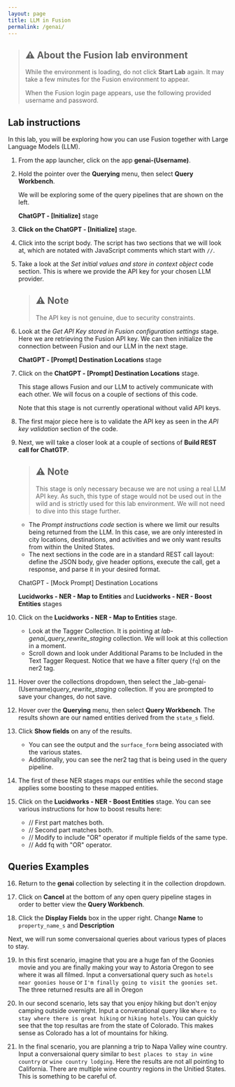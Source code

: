 ```yaml
---
layout: page
title: LLM in Fusion
permalink: /genai/
---
```




> ## ⚠️ About the Fusion lab environment
> 
> While the environment is loading, do not click **Start Lab** again. It may take a few minutes for the Fusion environment to appear.
>  
> When the Fusion login page appears, use the following provided username and password.


## Lab instructions
  
In this lab, you will be exploring how you can use Fusion together with Large Language Models (LLM).
 
1. From the app launcher, click on the app **genai-(Username)**.
2. Hold the pointer over the **Querying** menu, then select **Query Workbench**.

    We will be exploring some of the query pipelines that are shown on the left.

    **ChatGPT - [Initialize]** stage

3. **Click on the ChatGPT - [Initialize]** stage.
4. Click into the script body. The script has two sections that we will look at, which are notated with JavaScript comments which start with `//`.


5. Take a look at the *Set initial values and store in context object* code section. This is where we provide the API key for your chosen LLM provider.
 
    > ## ⚠️ Note
    > The API key is not genuine, due to security constraints.

6. Look at the *Get API Key stored in Fusion configuration settings* stage. Here we are retrieving the Fusion API key. We can then initialize the connection between Fusion and our LLM in the next stage.
 
    **ChatGPT - [Prompt] Destination Locations** stage
 
7. Click on the **ChatGPT - [Prompt] Destination Locations** stage.
 
    This stage allows Fusion and our LLM to actively communicate with each other. We will focus on a couple of sections of this code.
 
    Note that this stage is not currently operational without valid API keys.

 
8. The first major piece here is to validate the API key as seen in the *API key validation* section of the code.


9.  Next, we will take a closer look at a couple of sections of **Build REST call for ChatGTP**.


    > ## ⚠️ Note
    > This stage is only necessary because we are not using a real LLM API key. As such, this type of stage would not be used out in the wild and is strictly used for this lab environment. We will not need to dive into this stage further.
 
    * The *Prompt instructions code* section is where we limit our results being returned from the LLM. In this case, we are only interested in city locations, destinations, and activities and we only want results from within the United States.
    * The next sections in the code are in a standard REST call layout: define the JSON body, give header options, execute the call, get a response, and parse it in your desired format.
 
    ChatGPT - [Mock Prompt] Destination Locations
 
    **Lucidworks - NER - Map to Entities** and **Lucidworks - NER - Boost Entities** stages
 
1.  Click on the **Lucidworks - NER - Map to Entities** stage.
 
    * Look at the Tagger Collection. It is pointing at _lab-genai_query_rewrite_staging_ collection. We will look at this collection in a moment.
    * Scroll down and look under Additional Params to be Included in the Text Tagger Request. Notice that we have a filter query (`fq`) on the ner2 tag.
 
1.  Hover over the collections dropdown, then select the _lab-genai-(Username)_query_rewrite_staging_ collection. If you are prompted to save your changes, do not save.

 
1.  Hover over the **Querying** menu, then select **Query Workbench**. The results shown are our named entities derived from the `state_s` field.

 
2.  Click **Show fields** on any of the results.
 
    * You can see the output and the `surface_form` being associated with the various states.
    * Additionally, you can see the ner2 tag that is being used in the query pipeline.

 
14. The first of these NER stages maps our entities while the second stage applies some boosting to these mapped entities.


15. Click on the **Lucidworks - NER - Boost Entities** stage. You can see various instructions for how to boost results here:
    * // First part matches both.
    * // Second part matches both.
    * // Modify to include "OR" operator if multiple fields of the same type.
    * // Add fq with "OR" operator.

 
## Queries Examples
 
16. Return to the **genai** collection by selecting it in the collection dropdown.

17. Click on **Cancel** at the bottom of any open query pipeline stages in order to better view the **Query Workbench**.

18. Click the **Display Fields** box in the upper right. Change **Name** to `property_name_s` and **Description**

Next, we will run some conversaional queries about various types of places to stay.

19. In this first scenario, imagine that you are a huge fan of the Goonies movie and you are finally making your way to Astoria Oregon to see where it was all filmed. Input a conversational query such as `hotels near goonies house` or `I'm finally going to visit the goonies set`. The three returned results are all in Oregon

20. In our second scenario, lets say that you enjoy hiking but don't enjoy camping outside overnight. Input a converational query like `Where to stay where there is great hiking` or `hiking hotels`. You can quickly see that the top resultas are from the state of Colorado. This makes sense as Colorado has a lot of mountains for hiking.

21. In the final scenario, you are planning a trip to Napa Valley wine country. Input a conversaional query similar to `best places to stay in wine country` or `wine country lodging`. Here the results are not all pointing to California. There are multiple wine country regions in the Unitied States. This is something to be careful of.